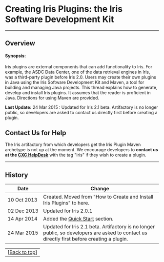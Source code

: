 # <a name="top"></a> Creating Iris Plugins: the Iris Software Development Kit

------------------------------------------------------------------------

## <a name="overview"></a> Overview

#### Synopsis:


Iris plugins are external components that can add functionality to Iris.
For example, the ASDC Data Center, one of the data retrieval engines in
Iris, was a third-party plugin before Iris 2.0. Users may create their
own plugins in Java using the Iris Software Development Kit and Maven, a
tool for building and managing Java projects. This thread explains how
to generate, develop and install Iris plugins. It assumes that the
reader is proficient in Java. Directions for using Maven are provided.

**Last Update:** 24 Mar 2015 : Updated for Iris 2.1 beta. Artifactory is
no longer public, so developers are asked to contact us directly first
before creating a plugin.

## Contact Us for Help

The Iris artifactory from which developers get the Iris Plugin Maven
archetype is not up at the moment. We encourage developers to **contact
us at the [CXC HelpDesk](/helpdesk)** with the tag "Iris" if they wish
to create a plugin.

------------------------------------------------------------------------

## <a name="history"></a> History

| Date          | Change							   |
|---------------|--------------------------------------|
|  10 Oct 2013  | Created. Moved from "How to Create and Install Iris Plugins" to here. |
|  02 Dec 2013  | Updated for Iris 2.0.1 |
|  14 Apr 2014  | Added the [Quick Start](./index.html#quickstart) section. |
|  24 Mar 2015  | Updated for Iris 2.1 beta. Artifactory is no longer public, so developers are asked to contact us directly first before creating a plugin. |


|   |
|--:|
|[[Back to top][top]]|


<!-- external links -->

<!-- threads -->
[sedstacker]: 		../../threads/science/sedstacker/index.html "SED Stacker"
[science]: 			../../threads/science/index.html "Shift, Interpolate, and Integrate"
[entry]: 			../../threads/entry/index.html "Loading SED Data into Iris"
[fit]: 				../../threads/fit/index.html "Modeling and Fiting SED Data"
[importer]: 		../../threads/importer/index.html "Building and Managing SEDs"
[plot]: 			../../threads/plot/index.html "Visualizing SED Data"
[analysis]: 		../../threads/analysis/index.html "Analyzing SED Data in Iris"
[save]: 			../../threads/save/index.html "Saving SED Data"
[sdk]: 				../../threads/sdk/index.html "Developing Plugins: the Iris Software Development Kit"
[plugin_manager]: 	../../threads/plugin_manager/index.html "Plugin Manager"

<!-- extras (Iris models) -->
[brokenpowerlaw]:   ../../references/models.html#brokenpowerlaw "brokenpowerlaw"
[blackbody]:		../../references/models.html#blackbody "blackbody"

<!-- reference files -->
[download]: 		../../download/index.html "Download and Installation"
[smoke_test]: 		../../download/smoke_tests.html "Smoke Test"
[macosx105]:		../../download/macosx_test.html "Mac OS X 10.5 Download Instructions"
[download_trouble]: ../../bugs/smoke.html
[supported_files]: 	../../references/importer_files.html
[models]: 			../../references/models.html
[faq]: 				../../faq/index.html "FAQs"
[releasenotes]: 	../../releasenotes/index.html "Release Notes"
[publications]: 	../../publications/index.html "Iris Publications"
[bugs]: 			../../bugs/index.html "Bugs and Caveats"

<!-- CXC links -->
[helpdesk]:			/helpdesk/ "CXC HelpDesk"
[sao]:				http://cfa.harvard.edu/sao "Smithsonian Astrophysical Observatory"
[cxc]:				/ "Chandra X-Ray Observatory"
[sherpa]:			/sherpa/ "Sherpa"

<!-- Navigation -->
[toc]:				#toc
[top]:      		#top